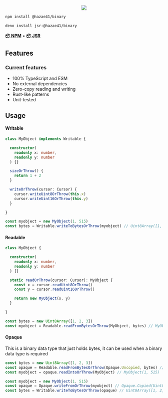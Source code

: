 <div align="center">
<img src="https://user-images.githubusercontent.com/4405263/219944821-62f41f78-522b-4d10-92fb-923ae6c36602.png" />
</div>

```bash
npm install @hazae41/binary
```

```bash
deno install jsr:@hazae41/binary
```

[**📦 NPM**](https://www.npmjs.com/package/@hazae41/binary) • [**📦 JSR**](https://jsr.io/@hazae41/binary)

## Features

### Current features
- 100% TypeScript and ESM
- No external dependencies
- Zero-copy reading and writing
- Rust-like patterns
- Unit-tested

## Usage

#### Writable

```typescript
class MyObject implements Writable {

  constructor(
    readonly x: number,
    readonly y: number
  ) {}

  sizeOrThrow() {
    return 1 + 2
  }

  writeOrThrow(cursor: Cursor) {
    cursor.writeUint8OrThrow(this.x)
    cursor.writeUint16OrThrow(this.y)
  }

}
```

```typescript
const myobject = new MyObject(1, 515)
const bytes = Writable.writeToBytesOrThrow(myobject) // Uint8Array([1, 2, 3])
```

#### Readable

```typescript
class MyObject {

  constructor(
    readonly x: number,
    readonly y: number
  ) {}

  static readOrThrow(cursor: Cursor): MyObject {
    const x = cursor.readUint8OrThrow()
    const y = cursor.readUint16OrThrow()

    return new MyObject(x, y)
  }

}
```

```typescript
const bytes = new Uint8Array([1, 2, 3])
const myobject = Readable.readFromBytesOrThrow(MyObject, bytes) // MyObject(1, 515)
```

#### Opaque

This is a binary data type that just holds bytes, it can be used when a binary data type is required

```typescript
const bytes = new Uint8Array([1, 2, 3])
const opaque = Readable.readFromBytesOrThrow(Opaque.Uncopied, bytes) // Opaque(Uint8Array([1, 2, 3]))
const myobject = opaque.readIntoOrThrow(MyObject) // MyObject(1, 515)
```

```typescript
const myobject = new MyObject(1, 515)
const opaque = Opaque.writeFromOrThrow(myobject) // Opaque.Copied(Uint8Array([1, 2, 3]))
const bytes = Writable.writeToBytesOrThrow(opaque) // Uint8Array([1, 2, 3])
```
